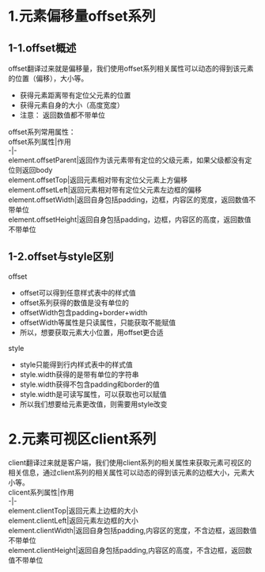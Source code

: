 # 1.元素偏移量offset系列    
## 1-1.offset概述    
offset翻译过来就是偏移量，我们使用offset系列相关属性可以动态的得到该元素的位置（偏移），大小等。   
- 获得元素距离带有定位父元素的位置   
- 获得元素自身的大小（高度宽度）  
- 注意： 返回数值都不带单位      

offset系列常用属性：       
offset系列属性|作用    
-|-   
element.offsetParent|返回作为该元素带有定位的父级元素，如果父级都没有定位则返回body   
element.offsetTop|返回元素相对带有定位父元素上方偏移   
element.offsetLeft|返回元素相对带有定位父元素左边框的偏移   
element.offsetWidth|返回自身包括padding，边框，内容区的宽度，返回数值不带单位     
element.offsetHeight|返回自身包括padding，边框，内容区的高度，返回数值不带单位    
## 1-2.offset与style区别   
offset     
- offset可以得到任意样式表中的样式值   
- offset系列获得的数值是没有单位的   
- offsetWidth包含padding+border+width   
- offsetWidth等属性是只读属性，只能获取不能赋值   
- 所以，想要获取元素大小位置，用offset更合适    

style     
- style只能得到行内样式表中的样式值   
- style.width获得的是带有单位的字符串   
- style.width获得不包含padding和border的值   
- style.width是可读写属性，可以获取也可以赋值   
- 所以我们想要给元素更改值，则需要用style改变   
# 2.元素可视区client系列     
client翻译过来就是客户端，我们使用client系列的相关属性来获取元素可视区的相关信息，通过client系列的相关属性可以动态的得到该元素的边框大小，元素大小等。  
clicent系列属性|作用  
-|-   
element.clientTop|返回元素上边框的大小   
element.clientLeft|返回元素左边框的大小    
element.clientWidth|返回自身包括padding,内容区的宽度，不含边框，返回数值不带单位   
element.clientHeight|返回自身包括padding,内容区的高度，不含边框，返回数值不带单位
 